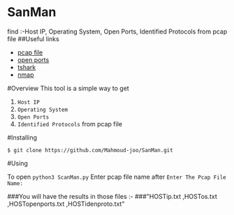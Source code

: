 # SanMan
find :-Host IP, Operating System, Open Ports, Identified Protocols from pcap file
##Useful links
- [pcap file ](https://en.wikipedia.org/wiki/Pcap)
- [open ports](https://en.wikipedia.org/wiki/Open_port)
- [tshark](https://www.wireshark.org/docs/man-pages/tshark.html)
- [nmap](https://en.wikipedia.org/wiki/Nmap) 

#Overview
This tool is a simple way to get  
1. `Host IP`
2. `Operating System` 
3. `Open Ports` 
4. `Identified Protocols`   from pcap file 

#Installing

`$ git clone https://github.com/Mahmoud-joo/SanMan.git`

#Using

To open
`python3 ScanMan.py` 
Enter pcap file name after `Enter The Pcap File Name:`


###You will have the results in those files :- 
###"HOSTip.txt ,HOSTos.txt ,HOSTopenports.txt ,HOSTidenproto.txt"
